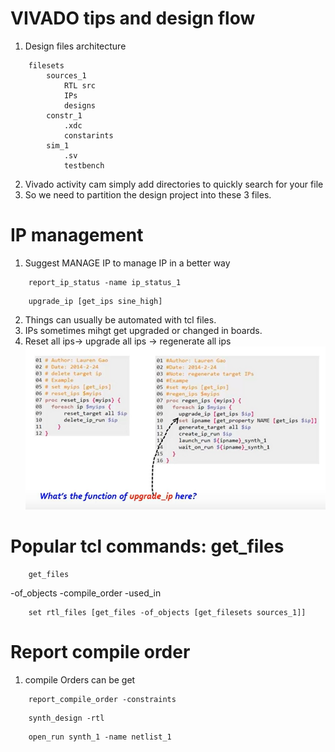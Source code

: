 # VIVADO tips and design flow
1. Design files architecture
```
    filesets
        sources_1
            RTL src
            IPs
            designs
        constr_1
            .xdc
            constarints
        sim_1
            .sv
            testbench
```
2. Vivado activity cam simply add directories to quickly search for your file
3. So we need to partition the design project into these 3 files.

# IP management
1. Suggest MANAGE IP to manage IP in a better way
```
    report_ip_status -name ip_status_1
```

```
    upgrade_ip [get_ips sine_high]
```
2. Things can usually be automated with tcl files.
3. IPs sometimes mihgt get upgraded or changed in boards.
4. Reset all ips-> upgrade all ips -> regenerate all ips
![IP generation](/img/ip_generation_upgrade.png)

# Popular tcl commands: get_files
```
    get_files
```
-of_objects
-compile_order
-used_in
```
    set rtl_files [get_files -of_objects [get_filesets sources_1]]

```
# Report compile order
1. compile Orders can be get
```
    report_compile_order -constraints
```

```
    synth_design -rtl
```
```
    open_run synth_1 -name netlist_1
```